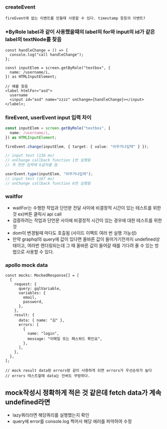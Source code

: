 ### createEvent

    fireEvent에 없는 이벤트를 만들때 사용할 수 있다. timestamp 등등의 이벤트?

### \*ByRole label과 같이 사용했을때의 label의 for와 input의 id가 같은 label의 textNode를 찾음

```tsx
const handleChange = () => {
  console.log("call handleChange");
};

const inputElem = screen.getByRole("textbox", {
  name: /username/i,
}) as HTMLInputElement;

// 얘를 찾음
<label htmlFor="asd">
  username
  <input id="asd" name="zzzz" onChange={handleChange}></input>
</label>;
```

### fireEvent, userEvent input 입력 차이

```ts
const inputElem = screen.getByRole("textbox", {
  name: /username/i,
}) as HTMLInputElement;

fireEvent.change(inputElem, { target: { value: "아무거나입력" } });

// input test (136 ms)
// onChange callback function 1번 실행됨
// 즉 한번 입력에 6글자를 씀

userEvent.type(inputElem, "아무거나입력");
// input test (167 ms)
// onChange callback function 6번 실행됨
```

### waitfor

- waitFor는 수행한 작업과 단언문 전달 사이에 비결정적 시간이 있는 테스트를 위한 것 ex)버튼 클릭시 api call
- 검증하려는 작업과 단언문 사이에 비결정적 시간이 있는 경우에 대한 테스트를 위한 것
- dom이 변경될때 마다도 호출됨 (사이드 이펙트 여러 번 실행 가능성)
- 만약 graphql의 query에 값이 있다면 올바른 값이 들어가기전까지 undefined상태이고, 여러번 렌더링되는데 그 때 올바른 값이 들어갈 때를 기다려 줄 수 있는 방법으로 사용할 수 있다.

### apollo mock data

```tsx
const mocks: MockedResponse[] = [
  {
    request: {
      query: gqlVariable,
      variables: {
        email,
        password,
      },
    },
    result: {
      data: { name: "김" },
      errors: [
        {
          name: "login",
          message: "이메일 또는 패스워드 확인요",
        },
      ],
    },
  },
];

// mock result data랑 errors랑 같이 사용하게 되면 errors가 우선순위가 높다
// errors 테스트할때 data는 안써도 무방하다.
```

## mock작성시 정확하게 적은 것 같은데 fetch data가 계속 undefined라면

- lazy쿼리라면 해당쿼리를 실행했는지 확인
- query에 error를 console.log 찍어서 해당 에러를 파악하여 수정
